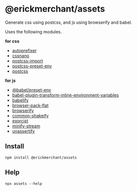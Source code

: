 # @erickmerchant/assets

Generate css using postcss, and js using browserify and babel.

Uses the following modules.

__for css__

- [autoprefixer](https://github.com/postcss/autoprefixer)
- [cssnano](https://github.com/ben-eb/cssnano)
- [postcss-import](https://github.com/postcss/postcss-import#readme)
- [postcss-preset-env](https://github.com/jonathantneal/postcss-preset-env)
- [postcss](http://postcss.org/)

__for js__

- [@babel/preset-env](https://github.com/babel/babel/tree/master/packages/babel-preset-env)
- [babel-plugin-transform-inline-environment-variables](https://github.com/babel/minify/tree/master/packages/babel-plugin-transform-inline-environment-variables)
- [babelify](https://github.com/babel/babelify)
- [browser-pack-flat](https://github.com/goto-bus-stop/browser-pack-flat)
- [browserify](http://browserify.org/)
- [common-shakeify](https://github.com/browserify/common-shakeify)
- [exorcist](https://github.com/thlorenz/exorcist)
- [minify-stream](https://github.com/goto-bus-stop/minify-stream)
- [unassertify](https://github.com/unassert-js/unassertify)


## Install

```
npm install @erickmerchant/assets
```

## Help

```
npx assets --help
```

